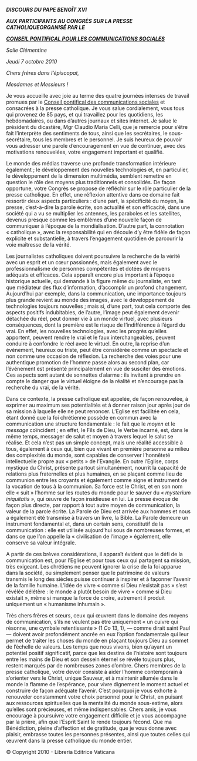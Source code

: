 ***DISCOURS DU PAPE BENOÎT XVI***

***AUX*** ***PARTICIPANTS AU CONGRÈS*** ***SUR LA PRESSE CATHOLIQUE******ORGANISÉ PAR LE***

***[CONSEIL PONTIFICAL POUR LES COMMUNICATIONS SOCIALES](http://www.vatican.va/roman_curia/pontifical_councils/pccs/index_fr.htm)***

*Salle Clémentine*

*Jeudi 7 octobre 2010*

*Chers frères dans l’épiscopat,*

*Mesdames et Messieurs !*

Je vous accueille avec joie au terme des quatre journées intenses de travail promues par le [Conseil pontifical des communications sociales](http://www.vatican.va/roman_curia/pontifical_councils/pccs/index_fr.htm) et consacrées à la presse catholique. Je vous salue cordialement, vous tous qui provenez de 85 pays, et qui travaillez pour les quotidiens, les hebdomadaires, ou dans d’autres journaux et sites internet. Je salue le président du dicastère, Mgr Claudio Maria Celli, que je remercie pour s’être fait l’interprète des sentiments de tous, ainsi que les secrétaires, le sous-secrétaire, tous les membres et le personnel. Je suis heureux de pouvoir vous adresser une parole d’encouragement en vue de continuer, avec des motivations renouvelées, votre engagement important et qualifié.

Le monde des médias traverse une profonde transformation intérieure également ; le développement des nouvelles technologies et, en particulier, le développement de la dimension multimédia, semblent remettre en question le rôle des moyens plus traditionnels et consolidés. De façon opportune, votre Congrès se propose de réfléchir sur le rôle particulier de la presse catholique. En effet, une réflexion attentive dans ce domaine fait ressortir deux aspects particuliers : d’une part, la spécificité du moyen, la presse, c’est-à-dire la parole écrite, son actualité et son efficacité, dans une société qui a vu se multiplier les antennes, les paraboles et les satellites, devenus presque comme les emblèmes d’une nouvelle façon de communiquer à l’époque de la mondialisation. D’autre part, la connotation « catholique », avec la responsabilité qui en découle d’y être fidèle de façon explicite et substantielle, à travers l’engagement quotidien de parcourir la voie maîtresse de la vérité.

Les journalistes catholiques doivent poursuivre la recherche de la vérité avec un esprit et un cœur passionnés, mais également avec le professionnalisme de personnes compétentes et dotées de moyens adéquats et efficaces. Cela apparaît encore plus important à l’époque historique actuelle, qui demande à la figure même du journaliste, en tant que médiateur des flux d’information, d’accomplir un profond changement. Aujourd’hui par exemple, dans la communication, une importance toujours plus grande revient au monde des images, avec le développement de technologies toujours nouvelles ; mais si, d’une part, tout cela comporte des aspects positifs indubitables, de l’autre, l’image peut également devenir détachée du réel, peut donner vie à un monde virtuel, avec plusieurs conséquences, dont la première est le risque de l’indifférence à l’égard du vrai. En effet, les nouvelles technologies, avec les progrès qu’elles apportent, peuvent rendre le vrai et le faux interchangeables, peuvent conduire à confondre le réel avec le virtuel. En outre, la reprise d’un événement, heureux ou triste, peut être considérée comme un spectacle et non comme une occasion de réflexion. La recherche des voies pour une authentique promotion de l’homme passe alors au second plan, car l’événement est présenté principalement en vue de susciter des émotions. Ces aspects sont autant de sonnettes d’alarme : ils invitent à prendre en compte le danger que le virtuel éloigne de la réalité et n’encourage pas la recherche du vrai, de la vérité.

Dans ce contexte, la presse catholique est appelée, de façon renouvelée, à exprimer au maximum ses potentialités et à donner raison jour après jour de sa mission à laquelle elle ne peut renoncer. L’Eglise est facilitée en cela, étant donné que la foi chrétienne possède en commun avec la communication une structure fondamentale : le fait que le *moyen* et le *message* coïncident ; en effet, le Fils de Dieu, le Verbe incarné, est, dans le même temps, messager de salut et moyen à travers lequel le salut se réalise. Et cela n’est pas un simple concept, mais une réalité accessible à tous, également à ceux qui, bien que vivant en première personne au milieu des complexités du monde, sont capables de conserver l’honnêteté intellectuelle propre aux « petits » de l’Evangile. En outre l’Eglise, corps mystique du Christ, présente partout simultanément, nourrit la capacité de relations plus fraternelles et plus humaines, en se plaçant comme lieu de communion entre les croyants et également comme signe et instrument de la vocation de tous à la communion. Sa force est le Christ, et en son nom elle « suit » l’homme sur les routes du monde pour le sauver du « *mysterium iniquitatis »*, qui œuvre de façon insidieuse en lui. La presse évoque de façon plus directe, par rapport à tout autre moyen de communication, la valeur de la parole écrite. La Parole de Dieu est arrivée aux hommes et nous a également été transmise à travers un livre, la Bible. La Parole demeure un instrument fondamental et, dans un certain sens, constitutif de la communication : elle est utilisée aujourd’hui sous de nombreuses formes, et dans ce que l’on appelle la « civilisation de l’image » également, elle conserve sa valeur intégrale.

A partir de ces brèves considérations, il apparaît évident que le défi de la communication est, pour l’Eglise et pour tous ceux qui partagent sa mission, très exigeant. Les chrétiens ne peuvent ignorer la crise de la foi apparue dans la société, ou simplement penser que le patrimoine de valeurs transmis le long des siècles puisse continuer à inspirer et à façonner l’avenir de la famille humaine. L’idée de vivre « comme si Dieu n’existait pas » s’est révélée délétère : le monde a plutôt besoin de vivre « comme si Dieu existait », même si manque la force de croire, autrement il produit uniquement un « humanisme inhumain ».

Très chers frères et sœurs, ceux qui œuvrent dans le domaine des moyens de communication, s’ils ne veulent pas être uniquement « un cuivre qui résonne, une cymbale retentissante » (1 *Co* 13, 1), — comme dirait saint Paul — doivent avoir profondément ancrée en eux l’option fondamentale qui leur permet de traiter les choses du monde en plaçant toujours Dieu au sommet de l’échelle de valeurs. Les temps que nous vivons, bien qu’ayant un potentiel positif significatif, parce que les destins de l’histoire sont toujours entre les mains de Dieu et son dessein éternel se révèle toujours plus, restent marqués par de nombreuses zones d’ombre. Chers membres de la presse catholique, votre devoir consiste à aider l’homme contemporain à s’orienter vers le Christ, unique Sauveur, et à maintenir allumée dans le monde la flamme de l’espérance, pour vivre dignement le moment actuel et construire de façon adéquate l’avenir. C’est pourquoi je vous exhorte à renouveler constamment votre choix personnel pour le Christ, en puisant aux ressources spirituelles que la mentalité du monde sous-estime, alors qu’elles sont précieuses, et même indispensables. Chers amis, je vous encourage à poursuivre votre engagement difficile et je vous accompagne par la prière, afin que l’Esprit Saint le rende toujours fécond. Que ma Bénédiction, pleine d’affection et de gratitude, que je vous donne avec plaisir, embrasse toutes les personnes présentes, ainsi que toutes celles qui œuvrent dans la presse catholique du monde entier.

© Copyright 2010 - Libreria Editrice Vaticana